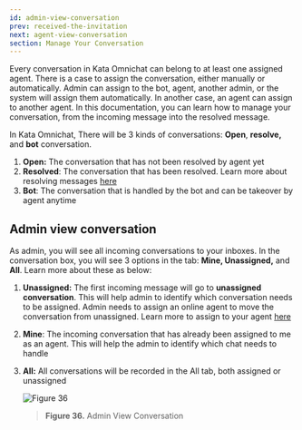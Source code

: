 ```yaml
---
id: admin-view-conversation
prev: received-the-invitation
next: agent-view-conversation
section: Manage Your Conversation
---
```


Every conversation in Kata Omnichat can belong to at least one assigned agent. There is a case to assign the conversation, either manually or automatically. Admin can assign to the bot, agent, another admin, or the system will assign them automatically. In another case, an agent can assign to another agent. In this documentation, you can learn how to manage your conversation, from the incoming message into the resolved message.

In Kata Omnichat, There will be 3 kinds of conversations: **Open**, **resolve,** and **bot** conversation.

1. **Open:** The conversation that has not been resolved by agent yet
2. **Resolved**: The conversation that has been resolved. Learn more about resolving messages [here](/kata-omnichat/manage-your-conversation/resolve-conversation)
3. **Bot**: The conversation that is handled by the bot and can be takeover by agent anytime

## Admin view conversation

As admin, you will see all incoming conversations to your inboxes. In the conversation box, you will see 3 options in the tab: **Mine, Unassigned,** and **All**. Learn more about these as below:

1. **Unassigned:** The first incoming message will go to **unassigned conversation**. This will help admin to identify which conversation needs to be assigned. Admin needs to assign an online agent to move the conversation from unassigned. Learn more to assign to your agent [here](/kata-omnichat/manage-your-conversation/manual-agent-assignment)
2. **Mine**: The incoming conversation that has already been assigned to me as an agent. This will help the admin to identify which chat needs to handle
3. **All:** All conversations will be recorded in the All tab, both assigned or unassigned

    ![Figure 36](/assets/images/products/kata-omnichat/image36.webp)

    > **Figure 36.** Admin View Conversation
